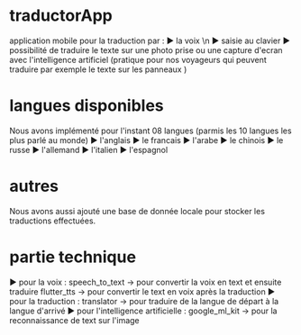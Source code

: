 # traductorApp

application mobile pour la traduction par :
► la voix \n
► saisie au clavier 
► possibilité de traduire le texte sur une photo prise ou une capture d'ecran avec l'intelligence artificiel
(pratique pour nos voyageurs qui peuvent traduire par exemple le texte sur les panneaux )

# langues disponibles

Nous avons implémenté pour l'instant 08 langues (parmis les 10 langues les plus parlé au monde)
► l'anglais
► le francais
► l'arabe
► le chinois
► le russe
► l'allemand
► l'italien
► l'espagnol

# autres

Nous avons aussi ajouté une base de donnée locale pour stocker les traductions effectuées.

# partie technique

► pour la voix : 
  speech_to_text -> pour convertir la voix en text et ensuite traduire
  flutter_tts -> pour convertir le text en voix après la traduction
► pour la traduction : 
  translator -> pour traduire de la langue de départ à la langue d'arrivé
► pour l'intelligence artificielle :
  google_ml_kit -> pour la reconnaissance de text sur l'image
